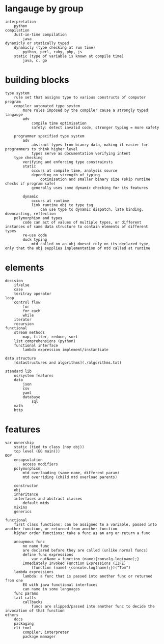 # langauge by group
    interpretation
        python
    compilation
        Just-in-time compilation
            java
    dynamicly or statically typed         
        dynamicly (type checking at run time)
            python, perl, ruby, php, js
        static (type of variable is known at compile time)
            java, c, go

# building blocks
    type system
        rule set that assigns type to various constructs of computer program 
        compiler automated type system
            more rules imposed by the compiler cause a strongly typed langauge
            adv
                compile time optimisation
                safety: detect invalid code, stronger typing = more safety

        programmer specified type system
            adv
                abstract types from bianry data, making it easier for programmers to think higher level
                types serve as documentation verifying intent
        type checking
            verifying and enforcing type constrainsts
            static
                occurs at compile time, analysis source
                depending on strength of typing
                    optimisation and smaller binary size (skip runtime checks if program safe)
                generally uses some dynamic checking for its features

            dynamic
                occurs at runtime
                link runtime obj to type tag
                    can use type to dynamic dispatch, late binding, downcasting, reflection 
        polymorphism and types
            code can act of values of multiple types, or different instances of same data structure to contain elements of different types
            re-use code
            duck typing
                mtd called on an obj doesnt rely on its declared type, only that the obj supplies implementation of mtd called at runtime




# elements
    decision
        if/else 
        case
        teritray operator
    loop
        control flow
            for
            for each
            while
        iterator
        recursion
    functional
        stream methods
            map, filter, reduce, sort
        list comprehensions (python)
        functional interface
            lambda expression implement/instantiate

    data structure
        [datastructures and algorithms](./algorithms.txt)

    standard lib
        os/system features
        data
            json
            csv
            yaml
            database
                sql
        math 
        http

# features
    var ownership
        static (tied to class (noy obj))
        top level (EG main())
    OOP
        encapsulation
            access modifiers
        polymorphism
            mtd overloading (same name, different param)
            mtd overriding (child mtd overload parents)

        constructor
        obj
        inheritance
        interfaces and abstract classes
            default mtds
        mixins
        generics

    functional
        first class functions: can be assigned to a variable, passed into another function, or returned from another function
        higher order functions: take a func as an arg or return a func

        anouymous func
            no name func
            are declared before they are called (unlike normal funcs)
            define func expressions
                var outName = function (name){consolg.log(name);}
            Immediately Invoked Function Expressions (IIFE)
                (function (name) {console.log(name);})("Tom") 
        lambda expressions
            lambda: a func that is passed into another func or returned from one
            EG with java functional interfaces
            can name in some languages
        func params
        tail calls
            callbacks
                funcs are slipped/passed into another func to decide the invocation of that function
    others
        docs
        packaging
        cli tool
            compiler, interpreter
            package manager
